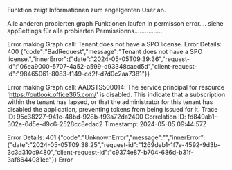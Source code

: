 Funktion zeigt Informationen zum angelgenten User an.


Alle anderen probierten graph Funktionen laufen in permisson error.... siehe appSettings für alle probierten Permissionns................

Error making Graph call: Tenant does not have a SPO license.
Error Details: 400 {"code":"BadRequest","message":"Tenant does not have a SPO license.","innerError":{"date":"2024-05-05T09:39:36","request-id":"06ea9000-5707-4a52-a599-d93348caed5d","client-request-id":"98465061-8083-f149-cd2f-d7d0c2aa7381"}}

Error making Graph call: AADSTS500014: The service principal for resource 'https://outlook.office365.com/' is disabled. This indicate that a subscription within the tenant has lapsed, or that the administrator for this tenant has disabled the application, preventing tokens from being issued for it. Trace ID: 95c38227-941e-48bd-928b-f93a72da2400 Correlation ID: fd849ab1-302e-6d5e-d9c6-2528cc8edac2 Timestamp: 2024-05-05 09:44:57Z

Error Details: 401 {"code":"UnknownError","message":"","innerError":{"date":"2024-05-05T09:38:25","request-id":"1269deb1-1f7e-4592-9d3b-3c3d310c9480","client-request-id":"c9374e87-b704-686d-b31f-3af8644081ec"}}
Error